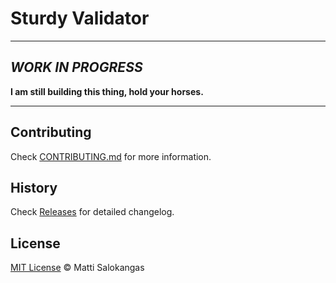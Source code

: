 # Sturdy Validator

---
##	*WORK IN PROGRESS*
**I am still building this thing, hold your horses.**

---


## Contributing

Check [CONTRIBUTING.md](https://github.com/sturdynut/sturdy-validator/blob/master/CONTRIBUTING.md) for more information.

## History

Check [Releases](https://github.com/sturdynut/sturdy-validator/releases) for detailed changelog.

## License

[MIT License](http://mit-license.org/) © Matti Salokangas
